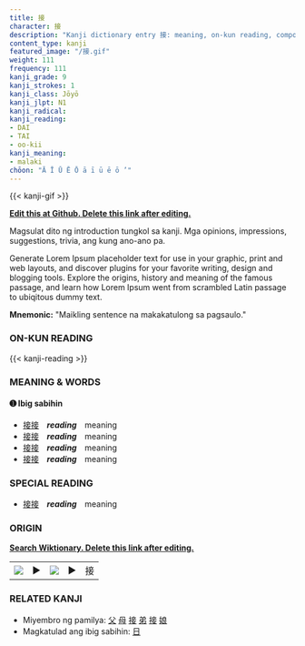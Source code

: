 ```yaml
---
title: 接
character: 接
description: "Kanji dictionary entry 接: meaning, on-kun reading, compounds, origin, related kanji"
content_type: kanji
featured_image: "/接.gif"
weight: 111
frequency: 111
kanji_grade: 9
kanji_strokes: 1
kanji_class: Jōyō
kanji_jlpt: N1
kanji_radical: 
kanji_reading: 
- DAI
- TAI
- oo-kii
kanji_meaning:
- malaki
chōon: "Ā Ī Ū Ē Ō ā ī ū ē ō ’"
---
```

[//]: # (Don't edit the line below. Kanji animated GIF code is automatically generated.)
{{< kanji-gif >}}

[//]: # (Edit below this line.)

**[Edit this at Github. Delete this link after editing.](https://github.com/tim0g/tim/tree/main/content/kanji/接/index.md)**

Magsulat dito ng introduction tungkol sa kanji. Mga opinions, impressions, suggestions, trivia, ang kung ano-ano pa.

Generate Lorem Ipsum placeholder text for use in your graphic, print and web layouts, and discover plugins for your favorite writing, design and blogging tools. Explore the origins, history and meaning of the famous passage, and learn how Lorem Ipsum went from scrambled Latin passage to ubiqitous dummy text.
 
**Mnemonic:** "Maikling sentence na makakatulong sa pagsaulo."

### ON-KUN READING

[//]: # (Don't edit the line below. ON-KUN READING code is automatically generated.)
{{< kanji-reading >}}

### MEANING & WORDS

#### ➊ **Ibig sabihin**
  - [接](../接)[接](../接)　***reading***　meaning
  - [接](../接)[接](../接)　***reading***　meaning
  - [接](../接)[接](../接)　***reading***　meaning
  - [接](../接)[接](../接)　***reading***　meaning

### SPECIAL READING
  - [接](../接)[接](../接)　***reading***　meaning

### ORIGIN

**[Search Wiktionary. Delete this link after editing.](https://wiktionary.org/wiki/接)**
<table class="kanji-table"><tr><td>
<img src="60px-接-bronze.svg.png">
</td><td>▶</td><td>
<img src="60px-接-oracle.svg.png">
</td><td>▶</td>
<td class="kanji-origin">接</td>
</tr></table>

### RELATED KANJI
- Miyembro ng pamilya: [父](../父) [母](../母) [接](../接) [弟](../弟) [接](../接) [娘](../娘)
- Magkatulad ang ibig sabihin: [日](../日)

